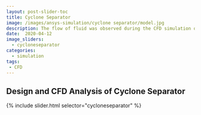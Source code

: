 ```yaml
---
layout: post-slider-toc
title: Cyclone Separator
image: /images/ansys-simulation/cyclone separator/model.jpg
description: The flow of fluid was observed during the CFD simulation of the cyclone separator.
date:  2020-04-12
image_sliders:
  - cycloneseparator
categories:
  - simulation 
tags:
 - CFD
---
```


## Design and CFD Analysis of Cyclone Separator

{% include slider.html selector="cycloneseparator" %}
